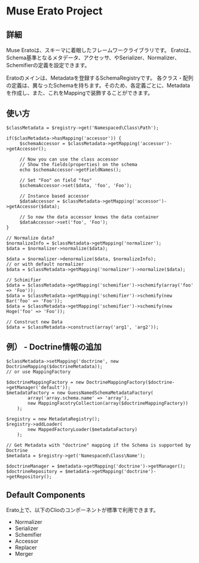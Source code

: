 Muse Erato Project
=========


## 詳細

Muse Eratoは、スキーマに着眼したフレームワークライブラリです。
Eratoは、Schema基準となるメタデータ、アクセッサ、やSerializer、Normalizer、Schemifierの定義を設定できます。  

Eratoのメインは、Metadataを登録するSchemaRegistryです。
各クラス・配列の定義は、異なったSchemaを持ちます。そのため、各定義ごとに、Metadataを作成し、また、これをMappingで装飾することができます。


## 使い方

    $classMetadata = $registry->get('Namespaced\Class\Path');

    if($clasMetadata->hasMapping('accessor')) {
         $schemaAccessor = $classMetadata->getMapping('accessor')->getAccessor();

         // Now you can use the class accessor
         // Show the fields(properties) on the schema
         echo $schemaAccessor->getFieldNames();

         // Set "Foo" on field "foo"
         $schemaAccessor->set($data, 'foo', 'Foo');

         // Instance based accessor
         $dataAccessor = $classMetadata->getMapping('accessor')->getAccessor($data);

         // So now the data accessor knows the data container
         $dataAccessor->set('foo', 'Foo');
    }

    // Normalize data?
    $normalizeInfo = $classMetadata->getMapping('normalizer');
    $data = $normalizer->normalize($data);

    $data = $normalizer->denormalize($data, $normalizeInfo);
    // or with default normalizer
    $data = $classMetadata->getMapping('normalizer')->normalize($data);

    // Schimifier
    $data = $classMetadata->getMapping('schemifier')->schemify(array('foo' => 'Foo'));
    $data = $classMetadata->getMapping('schemifier')->schemify(new Bar('foo' => 'Foo'));
    $data = $classMetadata->getMapping('schemifier')->schemify(new Hoge('foo' => 'Foo'));

    // Construct new Data
    $data = $classMetadata->construct(array('arg1', 'arg2'));

## 例） - Doctrine情報の追加

    $classMetadata->setMapping('doctrine', new DoctrineMapping($doctrineMetadata));
    // or use MappingFactory 
    
    $doctrineMappingFactory = new DoctrineMappingFactory($doctrine->getManager('default'));
    $metadataFactory = new GuessNamedSchemaMetadataFactory(
            array('array.schema.name' => 'array'), 
            new MappingFacotryCollection(array($doctrineMappingFactory))
        );
    
    $registry = new MetadataRegistry();
    $registry->addLoader(
            new MappedFactoryLoader($metadataFactory)
        );

    // Get Metadata with "doctrine" mapping if the Schema is supported by Doctrine 
    $metadata = $registry->get('Namespaced\Class\Name');

    $doctrineManager = $metadata->getMapping('doctrine')->getManager();
    $doctrineRepository = $metadata->getMapping('doctrine')->getRepository();


## Default Components

Erato上で、以下のClioのコンポーネントが標準で利用できます。

  * Normalizer
  * Serializer
  * Schemifier
  * Accessor
  * Replacer
  * Merger
